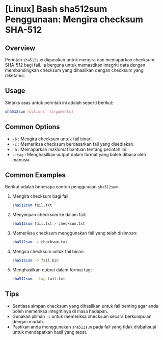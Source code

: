 # [Linux] Bash sha512sum Penggunaan: Mengira checksum SHA-512

## Overview
Perintah `sha512sum` digunakan untuk mengira dan memaparkan checksum SHA-512 bagi fail. Ia berguna untuk memastikan integriti data dengan membandingkan checksum yang dihasilkan dengan checksum yang diketahui.

## Usage
Sintaks asas untuk perintah ini adalah seperti berikut:

```bash
sha512sum [options] [arguments]
```

## Common Options
- `-b` : Mengira checksum untuk fail binari.
- `-c` : Memeriksa checksum berdasarkan fail yang disediakan.
- `-h` : Memaparkan maklumat bantuan tentang perintah ini.
- `--tag` : Menghasilkan output dalam format yang boleh dibaca oleh manusia.

## Common Examples
Berikut adalah beberapa contoh penggunaan `sha512sum`:

1. Mengira checksum bagi fail:
   ```bash
   sha512sum fail.txt
   ```

2. Menyimpan checksum ke dalam fail:
   ```bash
   sha512sum fail.txt > checksum.txt
   ```

3. Memeriksa checksum menggunakan fail yang telah disimpan:
   ```bash
   sha512sum -c checksum.txt
   ```

4. Mengira checksum untuk fail binari:
   ```bash
   sha512sum -b fail.bin
   ```

5. Menghasilkan output dalam format tag:
   ```bash
   sha512sum --tag fail.txt
   ```

## Tips
- Sentiasa simpan checksum yang dihasilkan untuk fail penting agar anda boleh memeriksa integritinya di masa hadapan.
- Gunakan pilihan `-c` untuk memeriksa checksum secara berkumpulan dengan mudah.
- Pastikan anda menggunakan `sha512sum` pada fail yang tidak diubahsuai untuk mendapatkan hasil yang tepat.